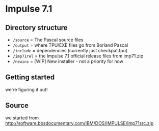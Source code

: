 # Impulse 7.1

## Directory structure

- `/source` = The Pascal source files
- `/output` = where TPU/EXE files go from Borland Pascal
- `/include` = dependencies (currently just checkpat.tpu)
- `/imp71rel` = the Impulse 7.1 official release files from imp71.zip
- `/newins` = [WIP] New installer - not a priority for now

## Getting started

we're figuring it out!

## Source

we started from http://software.bbsdocumentary.com/IBM/DOS/IMPULSE/imp71src.zip


